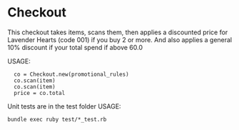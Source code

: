 # Checkout

This checkout takes items, scans them, then applies a discounted price
for Lavender Hearts (code 001) if you buy 2 or more.  And also applies a
general 10% discount if your total spend if above 60.0

USAGE:
```
  co = Checkout.new(promotional_rules)
  co.scan(item)
  co.scan(item)
  price = co.total
```


Unit tests are in the test folder
USAGE:
```
bundle exec ruby test/*_test.rb
```
